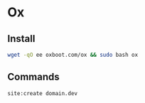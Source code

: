 # Ox

## Install
```bash
wget -qO ee oxboot.com/ox && sudo bash ox
```
## Commands
```bash
site:create domain.dev
```
